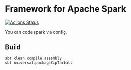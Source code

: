 # Framework for Apache Spark


[![Actions Status](https://github.com/manhcompany/power/workflows/ScalaBuild/badge.svg)](https://github.com/manhcompany/power/actions)

You can code spark via config.

## Build
```shell script
sbt clean compile assembly 
sbt universal:packageZipTarball
```